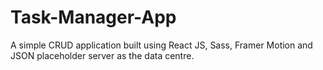 # Task-Manager-App
A simple CRUD application  built using React JS, Sass, Framer Motion and JSON placeholder server as the data centre.
